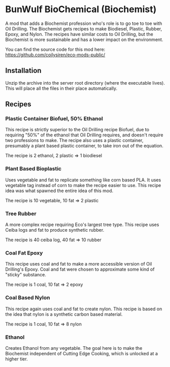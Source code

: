 # BunWulf BioChemical (Biochemist)

A mod that adds a Biochemist profession who's role is to go toe to toe with Oil Drilling. The Biochemist gets recipes to make Biodiesel, Plastic, Rubber, Epoxy, and Nylon. The recipes have similar costs to Oil Drilling, but the Biochemist is more sustainable and has a lower impact on the environment.

You can find the source code for this mod here: https://github.com/coilysiren/eco-mods-public/

## Installation

Unzip the archive into the server root directory (where the executable lives). This will place all the files in their place automatically.

## Recipes

### Plastic Container Biofuel, 50% Ethanol

This recipe is strictly superior to the Oil Drilling recipe Biofuel, due to requiring "50%" of the ethanol that Oil Drilling requires, and doesn't require two professions to make. The recipe also uses a plastic container, presumably a plant based plastic container, to take iron out of the equation.

The recipe is 2 ethanol, 2 plastic => 1 biodiesel

### Plant Based Bioplastic

Uses vegetable and fat to replicate something like corn based PLA. It uses vegetable tag instead of corn to make the recipe easier to use. This recipe idea was what spawned the entire idea of this mod.

The recipe is 10 vegetable, 10 fat => 2 plastic

### Tree Rubber

A more complex recipe requiring Eco's largest tree type. This recipe uses Ceiba logs and fat to produce synthetic rubber.

The recipe is 40 ceiba log, 40 fat => 10 rubber

### Coal Fat Epoxy

This recipe uses coal and fat to make a more accessible version of Oil Drilling's Epoxy. Coal and fat were chosen to approximate some kind of "sticky" substance.

The recipe is 1 coal, 10 fat => 2 epoxy

### Coal Based Nylon

This recipe again uses coal and fat to create nylon. This recipe is based on the idea that nylon is a synthetic carbon based material.

The recipe is 1 coal, 10 fat => 8 nylon

### Ethanol

Creates Ethanol from any vegetable. The goal here is to make the Biochemist independent of Cutting Edge Cooking, which is unlocked at a higher tier.
